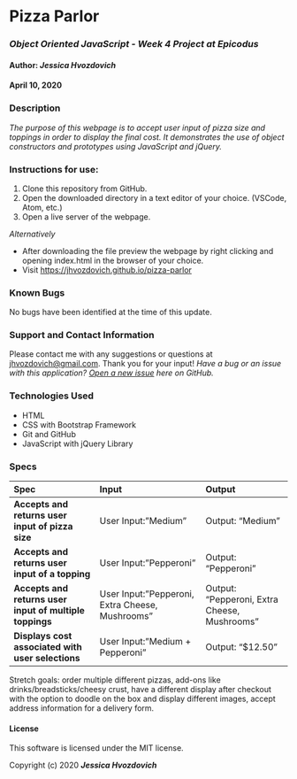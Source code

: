# **Pizza Parlor**

### _Object Oriented JavaScript - Week 4 Project at Epicodus_

#### Author: **_Jessica Hvozdovich_**
#### April 10, 2020

### Description

_The purpose of this webpage is to accept user input of pizza size and toppings in order to display the final cost. It demonstrates the use of object constructors and prototypes using JavaScript and jQuery._

### Instructions for use:

1. Clone this repository from GitHub.
2. Open the downloaded directory in a text editor of your choice.
  (VSCode, Atom, etc.)
3. Open a live server of the webpage.

_Alternatively_
* After downloading the file preview the webpage by right clicking and opening index.html in the browser of your choice.
* Visit https://jhvozdovich.github.io/pizza-parlor

### Known Bugs

No bugs have been identified at the time of this update.

### Support and Contact Information

Please contact me with any suggestions or questions at jhvozdovich@gmail.com. Thank you for your input!
_Have a bug or an issue with this application? [Open a new issue](https://github.com/jhvozdovich/pizza-parlor/issues) here on GitHub._

### Technologies Used

* HTML
* CSS with Bootstrap Framework
* Git and GitHub
* JavaScript with jQuery Library

### Specs
| Spec | Input | Output |
| :------------- | :------------- | :------------- |
| **Accepts and returns user input of pizza size** | User Input:”Medium” | Output: “Medium” |
| **Accepts and returns user input of a topping** | User Input:”Pepperoni” | Output: “Pepperoni” |
| **Accepts and returns user input of multiple toppings** | User Input:”Pepperoni, Extra Cheese, Mushrooms” | Output: “Pepperoni, Extra Cheese, Mushrooms” |
| **Displays cost associated with user selections** | User Input:”Medium + Pepperoni” | Output: “$12.50” |

Stretch goals: order multiple different pizzas, add-ons like drinks/breadsticks/cheesy crust, have a different display after checkout with  the option to doodle on the box and display different images, accept address information for a delivery form.

#### License

This software is licensed under the MIT license.

Copyright (c) 2020 **_Jessica Hvozdovich_**